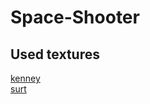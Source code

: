 # Space-Shooter

## Used textures
[kenney](https://opengameart.org/content/space-shooter-redux)  
[surt](https://opengameart.org/content/shmup-ships)
